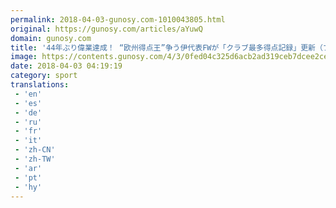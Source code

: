 ```yaml
---
permalink: 2018-04-03-gunosy.com-1010043805.html
original: https://gunosy.com/articles/aYuwQ
domain: gunosy.com
title: '44年ぶり偉業達成！ “欧州得点王”争う伊代表FWが「クラブ最多得点記録」更新（フットボールチャンネル） - グノシー'
image: https://contents.gunosy.com/4/3/0fed04c325d6acb2ad319ceb7dcee2ce_content.jpg
date: 2018-04-03 04:19:19
category: sport
translations: 
 - 'en'
 - 'es'
 - 'de'
 - 'ru'
 - 'fr'
 - 'it'
 - 'zh-CN'
 - 'zh-TW'
 - 'ar'
 - 'pt'
 - 'hy'
---
```


